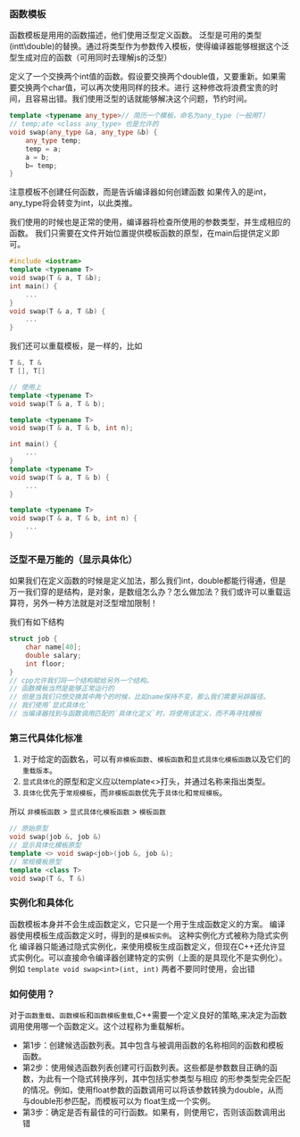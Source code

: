 ### 函数模板
函数模板是用用的函数描述，他们使用泛型定义函数。
泛型是可用的类型(intt\double)的替换。通过将类型作为参数传入模板，使得编译器能够根据这个泛型生成对应的函数（可用同时去理解js的泛型）

定义了一个交换两个int值的函数。假设要交换两个double值，又要重新。如果需要交换两个char值，可以再次使用同样的技术。进行 这种修改将浪费宝贵的时间，且容易出错。我们使用泛型的话就能够解决这个问题，节约时间。

```cpp
template <typename any_type>// 简历一个模板，命名为any_type（一般用T）
// temp;ate <class any_type> 也是允许的
void swap(any_type &a, any_type &b) {
    any_type temp;
    temp = a;
    a = b;
    b= temp;
}
```
注意模板不创建任何函数，而是告诉编译器如何创建函数
如果传入的是int，any_type将会转变为int，以此类推。

我们使用的时候也是正常的使用，编译器将检查所使用的参数类型，并生成相应的 函数。
我们只需要在文件开始位置提供模板函数的原型，在main后提供定义即可。

```cpp
#include <iostram>
template <typename T>
void swap(T & a, T &b);
int main() {
    ...
}
void swap(T & a, T &b) {
    ...
}
```
我们还可以重载模板，是一样的，比如
```cpp
T &, T &
T [], T[]

// 使用上
template <typename T>
void swap(T & a, T & b);

template <typename T>
void swap(T & a, T & b, int n);

int main() {
    ...
}
template <typename T>
void swap(T & a, T & b) {
    ...
}

template <typename T>
void swap(T & a, T & b, int n) {
    ...
}
```

### 泛型不是万能的（显示具体化）
如果我们在定义函数的时候是定义加法，那么我们int，double都能行得通，但是万一我们穿的是结构，是对象，是数组怎么办？怎么做加法？我们或许可以重载运算符，另外一种方法就是对泛型增加限制！

我们有如下结构
```cpp
struct job {
    char name[40];
    double salary;
    int floor;
}
// cpp允许我们将一个结构赋给另外一个结构。
// 函数模板当然是能够正常运行的
// 但是当我们只想交换其中两个的时候，比如name保持不变，那么我们需要另辟蹊径。
// 我们使用`显式具体化`
// 当编译器找到与函数调用匹配的`具体化定义`时，将使用该定义，而不再寻找模板
```

### 第三代具体化标准
1. 对于给定的函数名，可以有`非模板函数`、`模板函数`和`显式具体化模板函数`以及它们的`重载版本`。 
2. `显式具体化`的原型和定义应以template<>打头，并通过名称来指出类型。 
3. `具体化`优先于`常规模板`，而`非模板函数`优先于`具体化`和`常规模板`。

所以 `非模板函数` > `显式具体化模板函数` > `模板函数`

```cpp
// 原始原型
void swap(job &, job &)
// 显示具体化模板原型
template <> void swap<job>(job &, job &);
// 常规模板原型
template <class T>
void swap(T &, T &)
```

### 实例化和具体化
函数模板本身并不会生成函数定义，它只是一个用于生成函数定义的方案。
编译器使用模板生成函数定义时，得到的是`模板实例`。
这种实例化方式被称为隐式实例化
编译器只能通过隐式实例化，来使用模板生成函数定义，但现在C++还允许显式实例化。可以直接命令编译器创建特定的实例（上面的是具现化不是实例化）。
例如
`template void swap<int>(int, int)`
两者不要同时使用，会出错

### 如何使用？
对于`函数重载`、`函数模板`和`函数模板重载`,C++需要一个定义良好的策略,来决定为函数调用使用哪一个函数定义。这个过程称为重载解析。

- 第1步：创建候选函数列表。其中包含与被调用函数的名称相同的函数和模板函数。 
- 第2步：使用候选函数列表创建可行函数列表。这些都是参数数目正确的函数，为此有一个隐式转换序列，其中包括实参类型与相应 的形参类型完全匹配的情况。例如，使用float参数的函数调用可以将该参数转换为double，从而与double形参匹配，而模板可以为 float生成一个实例。 
- 第3步：确定是否有最佳的可行函数。如果有，则使用它，否则该函数调用出错

